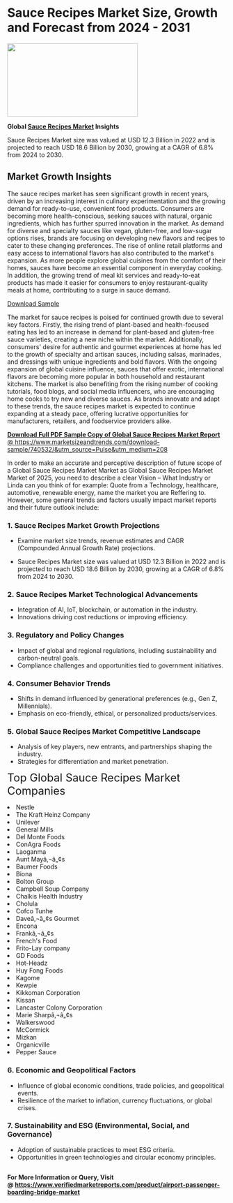 <H1>Sauce Recipes Market Size, Growth and Forecast from 2024 - 2031</H1><img class="aligncenter size-medium wp-image-584254" src="https://thirdeyenews.in/wp-content/uploads/2024/09/Global-Market-Research-300x168.jpeg" alt="" width="300" height="168" /><p><strong>Global&nbsp;<a href="https://www.marketsizeandtrends.com/download-sample/740532/&amp;utm_source=Pulse&amp;utm_medium=208">Sauce Recipes Market</a> Insights</strong></p><p>Sauce Recipes Market size was valued at USD 12.3 Billion in 2022 and is projected to reach USD 18.6 Billion by 2030, growing at a CAGR of 6.8% from 2024 to 2030.</p><p><h2>Market Growth Insights</h2> <p>The sauce recipes market has seen significant growth in recent years, driven by an increasing interest in culinary experimentation and the growing demand for ready-to-use, convenient food products. Consumers are becoming more health-conscious, seeking sauces with natural, organic ingredients, which has further spurred innovation in the market. As demand for diverse and specialty sauces like vegan, gluten-free, and low-sugar options rises, brands are focusing on developing new flavors and recipes to cater to these changing preferences. The rise of online retail platforms and easy access to international flavors has also contributed to the market's expansion. As more people explore global cuisines from the comfort of their homes, sauces have become an essential component in everyday cooking. In addition, the growing trend of meal kit services and ready-to-eat products has made it easier for consumers to enjoy restaurant-quality meals at home, contributing to a surge in sauce demand.</p> <p><a href="#">Download Sample</a></p> <p>The market for sauce recipes is poised for continued growth due to several key factors. Firstly, the rising trend of plant-based and health-focused eating has led to an increase in demand for plant-based and gluten-free sauce varieties, creating a new niche within the market. Additionally, consumers' desire for authentic and gourmet experiences at home has led to the growth of specialty and artisan sauces, including salsas, marinades, and dressings with unique ingredients and bold flavors. With the ongoing expansion of global cuisine influence, sauces that offer exotic, international flavors are becoming more popular in both household and restaurant kitchens. The market is also benefiting from the rising number of cooking tutorials, food blogs, and social media influencers, who are encouraging home cooks to try new and diverse sauces. As brands innovate and adapt to these trends, the sauce recipes market is expected to continue expanding at a steady pace, offering lucrative opportunities for manufacturers, retailers, and foodservice providers alike.</p> <p><a href="#"></p><p><span class=""><strong>Download Full PDF Sample Copy of Global Sauce Recipes Market Report</strong> @ <a href="https://www.marketsizeandtrends.com/download-sample/740532/&amp;utm_source=Pulse&amp;utm_medium=208" target="_blank">https://www.marketsizeandtrends.com/download-sample/740532/&amp;utm_source=Pulse&amp;utm_medium=208</a></span></p><p>In order to make an accurate and perceptive description of future scope of a Global&nbsp;Sauce Recipes Market Market as Global&nbsp;Sauce Recipes Market Market of 2025, you need to describe a clear Vision &ndash; What Industry or Linda can you think of for example: Quote from a Technology, healthcare, automotive, renewable energy, name the market you are Reffering to. However, some general trends and factors usually impact market reports and their future outlook include:</p><h3>1.&nbsp;<strong>Sauce Recipes Market Growth Projections</strong></h3><ul><li>Examine market size trends, revenue estimates and CAGR (Compounded Annual Growth Rate) projections.</li><li><p>Sauce Recipes Market size was valued at USD 12.3 Billion in 2022 and is projected to reach USD 18.6 Billion by 2030, growing at a CAGR of 6.8% from 2024 to 2030.</p></li></ul><h3>2.&nbsp;<strong>Sauce Recipes Market Technological Advancements</strong></h3><ul><li>Integration of AI, IoT, blockchain, or automation in the industry.</li><li>Innovations driving cost reductions or improving efficiency.</li></ul><h3>3.&nbsp;<strong>Regulatory and Policy Changes</strong></h3><ul><li>Impact of global and regional regulations, including sustainability and carbon-neutral goals.</li><li>Compliance challenges and opportunities tied to government initiatives.</li></ul><h3>4.&nbsp;<strong>Consumer Behavior Trends</strong></h3><ul><li>Shifts in demand influenced by generational preferences (e.g., Gen Z, Millennials).</li><li>Emphasis on eco-friendly, ethical, or personalized products/services.</li></ul><h3>5.&nbsp;<strong>Global Sauce Recipes Market Competitive Landscape</strong></h3><ul><li>Analysis of key players, new entrants, and partnerships shaping the industry.</li><li>Strategies for differentiation and market penetration.</li></ul><p data-pm-slice="1 1 []"><span style="color: inherit; font-family: inherit; font-size: 25px;">Top Global Sauce Recipes Market Companies</span></p><div class="" data-test-id=""><p><li>Nestle</li><li> The Kraft Heinz Company</li><li> Unilever</li><li> General Mills</li><li> Del Monte Foods</li><li> ConAgra Foods</li><li> Laoganma</li><li> Aunt Mayâ‚¬â„¢s</li><li> Baumer Foods</li><li> Biona</li><li> Bolton Group</li><li> Campbell Soup Company</li><li> Chalkis Health Industry</li><li> Cholula</li><li> Cofco Tunhe</li><li> Daveâ‚¬â„¢s Gourmet</li><li> Encona</li><li> Frankâ‚¬â„¢s</li><li> French's Food</li><li> Frito-Lay company</li><li> GD Foods</li><li> Hot-Headz</li><li> Huy Fong Foods</li><li> Kagome</li><li> Kewpie</li><li> Kikkoman Corporation</li><li> Kissan</li><li> Lancaster Colony Corporation</li><li> Marie Sharpâ‚¬â„¢s</li><li> Walkerswood</li><li> McCormick</li><li> Mizkan</li><li> Organicville</li><li> Pepper Sauce</li></p></div><h3>6.&nbsp;<strong>Economic and Geopolitical Factors</strong></h3><ul><li>Influence of global economic conditions, trade policies, and geopolitical events.</li><li>Resilience of the market to inflation, currency fluctuations, or global crises.</li></ul><h3>7.&nbsp;<strong>Sustainability and ESG (Environmental, Social, and Governance)</strong></h3><ul><li>Adoption of sustainable practices to meet ESG criteria.</li><li>Opportunities in green technologies and circular economy principles.</li></ul><h2><strong style="font-size: 14px;">For More Information or Query, Visit @&nbsp;</strong><a style="background-color: #ffffff; font-size: 14px;" href="https://www.marketsizeandtrends.com/report/sauce-recipes-market/" target="_blank">https://www.verifiedmarketreports.com/product/airport-passenger-boarding-bridge-market</a></h2>
